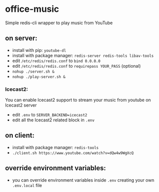 # office-music
Simple redis-cli wrapper to play music from YouTube

## on server:
- install with pip: `youtube-dl`
- install with package manager: `redis-server redis-tools libav-tools`
- edit `/etc/redis/redis.conf` to `bind 0.0.0.0`
- edit `/etc/redis/redis.conf` to `requirepass YOUR_PASS` (optional)
- `nohup ./server.sh &`
- `nohup ./play-server.sh &`

### Icecast2:
You can enable Icecast2 support to stream your music from youtube on Icecast2 server
- edit `.env` to `SERVER_BACKEND=icecast2`
- edit all the Icecast2 related block in `.env`

## on client:
- install with package manager: `redis-tools`
- `./client.sh https://www.youtube.com/watch?v=dQw4w9WgXcQ`

## override environment variables:
- you can override environment variables inside `.env` creating your own `.env.local` file

